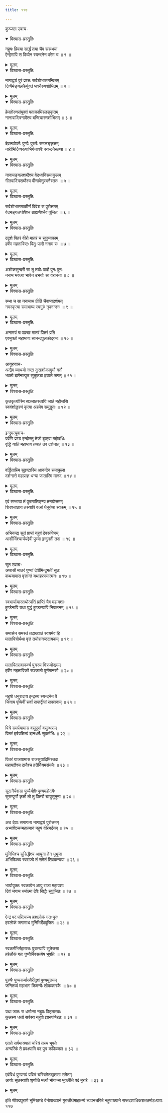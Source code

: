 ```yaml
---
title: ११७

---
```

कुञ्जल उवाच-  

<details open><summary>विश्वास-प्रस्तुतिः</summary>

नहुषः प्रियया सार्द्धं तया चैव सरम्भया  
ऐन्द्रेणापि स दिव्येन स्यन्दनेन वरेण च ॥ १ ॥
</details>

<details><summary>मूलम्</summary>

नहुषः प्रियया सार्द्धं तया चैव सरम्भया  
ऐन्द्रेणापि स दिव्येन स्यन्दनेन वरेण च ॥ १ ॥
</details>



<details open><summary>विश्वास-प्रस्तुतिः</summary>

नागाह्वयं पुरं प्राप्तः सर्वशोभासमन्वितम्  
दिव्यैर्मङ्गलकैर्युक्तं भवनैरुपशोभितम् ॥ २ ॥
</details>

<details><summary>मूलम्</summary>

नागाह्वयं पुरं प्राप्तः सर्वशोभासमन्वितम्  
दिव्यैर्मङ्गलकैर्युक्तं भवनैरुपशोभितम् ॥ २ ॥
</details>



<details open><summary>विश्वास-प्रस्तुतिः</summary>

हेमतोरणसंयुक्तं पताकाभिरलङ्कृतम्  
नानावादित्रनादैश्च बन्दिचारणशोभितम् ॥ ३ ॥
</details>

<details><summary>मूलम्</summary>

हेमतोरणसंयुक्तं पताकाभिरलङ्कृतम्  
नानावादित्रनादैश्च बन्दिचारणशोभितम् ॥ ३ ॥
</details>



<details open><summary>विश्वास-प्रस्तुतिः</summary>

देवरूपोपमैः पुण्यैः पुरुषैः समलङ्कृतम्  
नारीभिर्दिव्यरूपाभिर्गजाश्वैः स्यन्दनैस्तथा ॥ ४ ॥
</details>

<details><summary>मूलम्</summary>

देवरूपोपमैः पुण्यैः पुरुषैः समलङ्कृतम्  
नारीभिर्दिव्यरूपाभिर्गजाश्वैः स्यन्दनैस्तथा ॥ ४ ॥
</details>



<details open><summary>विश्वास-प्रस्तुतिः</summary>

नानामङ्गलशब्दैश्च वेदध्वनिसमाकुलम्  
गीतवादित्रशब्दैश्च वीणावेणुस्वनैस्ततः ॥ ५ ॥
</details>

<details><summary>मूलम्</summary>

नानामङ्गलशब्दैश्च वेदध्वनिसमाकुलम्  
गीतवादित्रशब्दैश्च वीणावेणुस्वनैस्ततः ॥ ५ ॥
</details>



<details open><summary>विश्वास-प्रस्तुतिः</summary>

सर्वशोभासमाकीर्णं विवेश स पुरोत्तमम्  
वेदमङ्गलघोषैश्च ब्राह्मणैश्चैव पूजितः ॥ ६ ॥
</details>

<details><summary>मूलम्</summary>

सर्वशोभासमाकीर्णं विवेश स पुरोत्तमम्  
वेदमङ्गलघोषैश्च ब्राह्मणैश्चैव पूजितः ॥ ६ ॥
</details>



<details open><summary>विश्वास-प्रस्तुतिः</summary>

ददृशे पितरं वीरो मातरं च सुपुण्यकाम्  
हर्षेण महताविष्टः पितुः पादौ ननाम सः ॥ ७ ॥
</details>

<details><summary>मूलम्</summary>

ददृशे पितरं वीरो मातरं च सुपुण्यकाम्  
हर्षेण महताविष्टः पितुः पादौ ननाम सः ॥ ७ ॥
</details>



<details open><summary>विश्वास-प्रस्तुतिः</summary>

अशोकसुन्दरी सा तु तयोः पादौ पुनः पुनः  
ननाम भक्त्या भावेन उभयोः सा वरानना ॥ ८ ॥
</details>

<details><summary>मूलम्</summary>

अशोकसुन्दरी सा तु तयोः पादौ पुनः पुनः  
ननाम भक्त्या भावेन उभयोः सा वरानना ॥ ८ ॥
</details>



<details open><summary>विश्वास-प्रस्तुतिः</summary>

रम्भा च सा ननामाथ प्रीतिं चैवाप्यदर्शयत्  
नमस्कृत्वा समाभाष्य स्वगुरुं नृपनन्दनः ॥ ९ ॥
</details>

<details><summary>मूलम्</summary>

रम्भा च सा ननामाथ प्रीतिं चैवाप्यदर्शयत्  
नमस्कृत्वा समाभाष्य स्वगुरुं नृपनन्दनः ॥ ९ ॥
</details>



<details open><summary>विश्वास-प्रस्तुतिः</summary>

अनामयं च पप्रच्छ मातरं पितरं प्रति  
एवमुक्तो महाभागः सानन्दपुलकोद्गमः ॥ १० ॥
</details>

<details><summary>मूलम्</summary>

अनामयं च पप्रच्छ मातरं पितरं प्रति  
एवमुक्तो महाभागः सानन्दपुलकोद्गमः ॥ १० ॥
</details>



<details open><summary>विश्वास-प्रस्तुतिः</summary>

आयुरुवाच-  
अद्यैव व्याधयो नष्टा दुःखशोकावुभौ गतौ  
भवतो दर्शनात्पुत्र सुतुष्ट्या हृष्यते जगत् ॥ ११ ॥
</details>

<details><summary>मूलम्</summary>

आयुरुवाच-  
अद्यैव व्याधयो नष्टा दुःखशोकावुभौ गतौ  
भवतो दर्शनात्पुत्र सुतुष्ट्या हृष्यते जगत् ॥ ११ ॥
</details>



<details open><summary>विश्वास-प्रस्तुतिः</summary>

कृतकृत्योस्मि सञ्जातस्त्वयि जाते महौजसि  
स्ववंशोद्धरणं कृत्वा अहमेव समुद्धृतः ॥ १२ ॥
</details>

<details><summary>मूलम्</summary>

कृतकृत्योस्मि सञ्जातस्त्वयि जाते महौजसि  
स्ववंशोद्धरणं कृत्वा अहमेव समुद्धृतः ॥ १२ ॥
</details>



<details open><summary>विश्वास-प्रस्तुतिः</summary>

इन्दुमत्युवाच-  
पर्वणि प्राप्य इन्दोस्तु तेजो दृष्ट्वा महोदधिः  
वृद्धिं याति महाभाग तथाहं तव दर्शनात् ॥ १३ ॥
</details>

<details><summary>मूलम्</summary>

इन्दुमत्युवाच-  
पर्वणि प्राप्य इन्दोस्तु तेजो दृष्ट्वा महोदधिः  
वृद्धिं याति महाभाग तथाहं तव दर्शनात् ॥ १३ ॥
</details>



<details open><summary>विश्वास-प्रस्तुतिः</summary>

वर्द्धितास्मि सुहृष्टास्मि आनन्देन समाकुला  
दर्शनात्ते महाप्राज्ञ धन्या जातास्मि मानद ॥ १४ ॥
</details>

<details><summary>मूलम्</summary>

वर्द्धितास्मि सुहृष्टास्मि आनन्देन समाकुला  
दर्शनात्ते महाप्राज्ञ धन्या जातास्मि मानद ॥ १४ ॥
</details>



<details open><summary>विश्वास-प्रस्तुतिः</summary>

एवं सम्भाष्य तं पुत्रमालिङ्ग्य तनयोत्तमम्  
शिरश्चाघ्राय तस्यापि वत्सं धेनुर्यथा स्वकम् ॥ १५ ॥
</details>

<details><summary>मूलम्</summary>

एवं सम्भाष्य तं पुत्रमालिङ्ग्य तनयोत्तमम्  
शिरश्चाघ्राय तस्यापि वत्सं धेनुर्यथा स्वकम् ॥ १५ ॥
</details>



<details open><summary>विश्वास-प्रस्तुतिः</summary>

अभिनन्द्य सुतं प्राप्तं नहुषं देवरूपिणम्  
आशीर्भिश्चार्चयद्देवी पुण्या इन्दुमती तदा ॥ १६ ॥
</details>

<details><summary>मूलम्</summary>

अभिनन्द्य सुतं प्राप्तं नहुषं देवरूपिणम्  
आशीर्भिश्चार्चयद्देवी पुण्या इन्दुमती तदा ॥ १६ ॥
</details>



<details open><summary>विश्वास-प्रस्तुतिः</summary>

सूत उवाच-  
अथासौ मातरं पुण्यां देवीमिन्दुमतीं सुतः  
कथयामास वृत्तान्तं यथाहरणमात्मनः ॥ १७ ॥
</details>

<details><summary>मूलम्</summary>

सूत उवाच-  
अथासौ मातरं पुण्यां देवीमिन्दुमतीं सुतः  
कथयामास वृत्तान्तं यथाहरणमात्मनः ॥ १७ ॥
</details>



<details open><summary>विश्वास-प्रस्तुतिः</summary>

स्वभार्यायास्तथोत्पत्तिं प्राप्तिं चैव महायशाः  
हुण्डेनापि यथा युद्धं हुण्डस्यापि निपातनम् ॥ १८ ॥
</details>

<details><summary>मूलम्</summary>

स्वभार्यायास्तथोत्पत्तिं प्राप्तिं चैव महायशाः  
हुण्डेनापि यथा युद्धं हुण्डस्यापि निपातनम् ॥ १८ ॥
</details>



<details open><summary>विश्वास-प्रस्तुतिः</summary>

समासेन समस्तं तदाख्यातं स्वयमेव हि  
मातापित्रोर्यथा वृत्तं तयोरानन्ददायकम् ॥ १९ ॥
</details>

<details><summary>मूलम्</summary>

समासेन समस्तं तदाख्यातं स्वयमेव हि  
मातापित्रोर्यथा वृत्तं तयोरानन्ददायकम् ॥ १९ ॥
</details>



<details open><summary>विश्वास-प्रस्तुतिः</summary>

मातापितरावाकर्ण्य पुत्रस्य विक्रमोद्यमम्  
हर्षेण महताविष्टौ सञ्जातौ पूर्णमानसौ ॥ २० ॥
</details>

<details><summary>मूलम्</summary>

मातापितरावाकर्ण्य पुत्रस्य विक्रमोद्यमम्  
हर्षेण महताविष्टौ सञ्जातौ पूर्णमानसौ ॥ २० ॥
</details>



<details open><summary>विश्वास-प्रस्तुतिः</summary>

नहुषो धनुरादाय इन्द्रस्य स्यन्दनेन वै  
जिगाय पृथिवीं सर्वां सप्तद्वीपां सपत्तनाम् ॥ २१ ॥
</details>

<details><summary>मूलम्</summary>

नहुषो धनुरादाय इन्द्रस्य स्यन्दनेन वै  
जिगाय पृथिवीं सर्वां सप्तद्वीपां सपत्तनाम् ॥ २१ ॥
</details>



<details open><summary>विश्वास-प्रस्तुतिः</summary>

पित्रे समर्पयामास वसुपूर्णां वसुन्धराम्  
पितरं हर्षयन्नित्यं दानधर्मैः सुकर्मभिः ॥ २२ ॥
</details>

<details><summary>मूलम्</summary>

पित्रे समर्पयामास वसुपूर्णां वसुन्धराम्  
पितरं हर्षयन्नित्यं दानधर्मैः सुकर्मभिः ॥ २२ ॥
</details>



<details open><summary>विश्वास-प्रस्तुतिः</summary>

पितरं याजयामास राजसूयादिभिस्तदा  
महायज्ञैश्च दानैश्च व्रतैर्नियमसंयमैः ॥ २३ ॥
</details>

<details><summary>मूलम्</summary>

पितरं याजयामास राजसूयादिभिस्तदा  
महायज्ञैश्च दानैश्च व्रतैर्नियमसंयमैः ॥ २३ ॥
</details>



<details open><summary>विश्वास-प्रस्तुतिः</summary>

सुदानैर्यशसा पुण्यैर्यज्ञैः पुण्यमहोदयैः  
सुसम्पूर्णौ कृतौ तौ तु पितरौ चायुसूनुना ॥ २४ ॥
</details>

<details><summary>मूलम्</summary>

सुदानैर्यशसा पुण्यैर्यज्ञैः पुण्यमहोदयैः  
सुसम्पूर्णौ कृतौ तौ तु पितरौ चायुसूनुना ॥ २४ ॥
</details>



<details open><summary>विश्वास-प्रस्तुतिः</summary>

अथ देवाः समागत्य नागाह्वयं पुरोत्तमम्  
अभ्यषिञ्चन्महात्मानं नहुषं वीरमर्दनम् ॥ २५ ॥
</details>

<details><summary>मूलम्</summary>

अथ देवाः समागत्य नागाह्वयं पुरोत्तमम्  
अभ्यषिञ्चन्महात्मानं नहुषं वीरमर्दनम् ॥ २५ ॥
</details>



<details open><summary>विश्वास-प्रस्तुतिः</summary>

मुनिभिश्च सुसिद्धैश्च आयुना तेन भूभुजा  
अभिषिञ्च्य स्वराज्ये तं समेतं शिवकन्यया ॥ २६ ॥
</details>

<details><summary>मूलम्</summary>

मुनिभिश्च सुसिद्धैश्च आयुना तेन भूभुजा  
अभिषिञ्च्य स्वराज्ये तं समेतं शिवकन्यया ॥ २६ ॥
</details>



<details open><summary>विश्वास-प्रस्तुतिः</summary>

भार्यायुक्तः स्वकायेन आयु राजा महायशाः  
दिवं जगाम धर्मात्मा देवैः सिद्धैः सुपूजितः ॥ २७ ॥
</details>

<details><summary>मूलम्</summary>

भार्यायुक्तः स्वकायेन आयु राजा महायशाः  
दिवं जगाम धर्मात्मा देवैः सिद्धैः सुपूजितः ॥ २७ ॥
</details>



<details open><summary>विश्वास-प्रस्तुतिः</summary>

ऐन्द्रं पदं परित्यज्य ब्रह्मलोकं गतः पुनः  
हरलोकं जगामाथ मुनिभिर्देवपूजितः ॥ २८ ॥
</details>

<details><summary>मूलम्</summary>

ऐन्द्रं पदं परित्यज्य ब्रह्मलोकं गतः पुनः  
हरलोकं जगामाथ मुनिभिर्देवपूजितः ॥ २८ ॥
</details>



<details open><summary>विश्वास-प्रस्तुतिः</summary>

स्वकर्मभिर्महाराजः पुत्रस्यापि सुतेजसा  
हरेर्लोकं गतः पुण्यैर्निवसत्येष भूपतिः ॥ २९ ॥
</details>

<details><summary>मूलम्</summary>

स्वकर्मभिर्महाराजः पुत्रस्यापि सुतेजसा  
हरेर्लोकं गतः पुण्यैर्निवसत्येष भूपतिः ॥ २९ ॥
</details>



<details open><summary>विश्वास-प्रस्तुतिः</summary>

पुरुषैः पुण्यकर्माख्यैरीदृशं पुण्यमुत्तमम्  
जनितव्यं महाभाग किमन्यैः शोककारकैः ॥ ३० ॥
</details>

<details><summary>मूलम्</summary>

पुरुषैः पुण्यकर्माख्यैरीदृशं पुण्यमुत्तमम्  
जनितव्यं महाभाग किमन्यैः शोककारकैः ॥ ३० ॥
</details>



<details open><summary>विश्वास-प्रस्तुतिः</summary>

यथा जातः स धर्मात्मा नहुषः पितृतारकः  
कुलस्य धर्त्ता सर्वस्य नहुषो ज्ञानपण्डितः ॥ ३१ ॥
</details>

<details><summary>मूलम्</summary>

यथा जातः स धर्मात्मा नहुषः पितृतारकः  
कुलस्य धर्त्ता सर्वस्य नहुषो ज्ञानपण्डितः ॥ ३१ ॥
</details>



<details open><summary>विश्वास-प्रस्तुतिः</summary>

एतत्ते सर्वमाख्यातं चरित्रं तस्य भूपतेः  
अन्यत्किं ते प्रवक्ष्यामि वद पुत्र कपिञ्जल ॥ ३२ ॥
</details>

<details><summary>मूलम्</summary>

एतत्ते सर्वमाख्यातं चरित्रं तस्य भूपतेः  
अन्यत्किं ते प्रवक्ष्यामि वद पुत्र कपिञ्जल ॥ ३२ ॥
</details>



<details open><summary>विश्वास-प्रस्तुतिः</summary>

एवंविधं पुण्यमयं पवित्रं चरित्रमेतद्यशसा समेतम्  
आयोः सुतस्यापि शृणोति मर्त्यो भोगान्स भुक्त्वैति पदं मुरारेः ॥ ३३ ॥
</details>

<details><summary>मूलम्</summary>

एवंविधं पुण्यमयं पवित्रं चरित्रमेतद्यशसा समेतम्  
आयोः सुतस्यापि शृणोति मर्त्यो भोगान्स भुक्त्वैति पदं मुरारेः ॥ ३३ ॥
</details>


इति श्रीपद्मपुराणे भूमिखण्डे वेनोपाख्याने गुरुतीर्थमाहात्म्ये च्यवनचरित्रे नहुषाख्याने सप्तदशाधिकशततमोऽध्यायः ११७